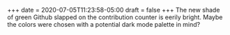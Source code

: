 +++
date = 2020-07-05T11:23:58-05:00
draft = false
+++
The new shade of green Github slapped on the contribution counter is eerily bright. Maybe the colors were chosen with a potential dark mode palette in mind?